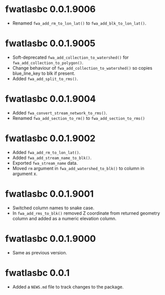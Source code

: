 <!-- NEWS.md is maintained by https://cynkra.github.io/fledge, do not edit -->

# fwatlasbc 0.0.1.9006

- Renamed `fwa_add_rm_to_lon_lat()` to `fwa_add_blk_to_lon_lat()`.


# fwatlasbc 0.0.1.9005

- Soft-deprecated `fwa_add_collection_to_watershed()` for `fwa_add_collection_to_polygon()`.
- Change behaviour of `fwa_add_collection_to_watershed()` so copies blue_line_key to blk if present.
- Added `fwa_add_split_to_rms()`.


# fwatlasbc 0.0.1.9004

- Added `fwa_convert_stream_network_to_rms()`.
- Renamed `fwa_add_section_to_rm()` to `fwa_add_section_to_rms()`


# fwatlasbc 0.0.1.9002

- Added `fwa_add_rm_to_lon_lat()`.
- Added `fwa_add_stream_name_to_blk()`.
- Exported `fwa_stream_name` data.
- Moved `rm` argument in `fwa_add_watershed_to_blk()` to column in argument x.


# fwatlasbc 0.0.1.9001

- Switched column names to snake case.
- In `fwa_add_rms_to_blk()` removed Z coordinate from returned geometry column and added as a numeric elevation column.


# fwatlasbc 0.0.1.9000

- Same as previous version.


# fwatlasbc 0.0.1

* Added a `NEWS.md` file to track changes to the package.
